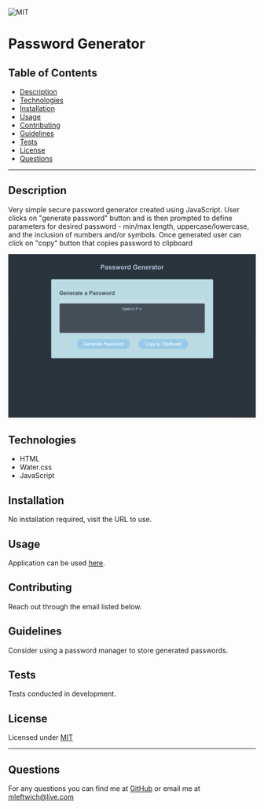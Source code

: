 
  ![MIT](https://img.shields.io/static/v1?label=License&message=MIT&color=green)
  # Password Generator
  
  ## Table of Contents
  * [Description](#description)
  * [Technologies](#technologies)
  * [Installation](#installation)
  * [Usage](#usage)
  * [Contributing](#contributing)
  * [Guidelines](#guidelines)
  * [Tests](#tests)
  * [License](#license)
  * [Questions](#questions)
---

  ## Description
  Very simple secure password generator created using JavaScript. User clicks on "generate password" button and is then prompted to define parameters for desired password - min/max length, uppercase/lowercase, and the inclusion of numbers and/or symbols. Once generated user can click on "copy" button that copies password to clipboard

![screenshot](./screenshot.png)

  ## Technologies
   * HTML
   * Water.css
   * JavaScript
   
  ## Installation
   No installation required, visit the URL to use.


  ## Usage
   Application can be used [here](https://mleftwich.github.io/PasswordGenMagic/).


  ## Contributing
   Reach out through the email listed below.


  ## Guidelines
   Consider using a password manager to store generated passwords.


  ## Tests
   Tests conducted in development.


  ## License
   Licensed under [MIT](https://opensource.org/licenses/MIT) 

   ---

  ## Questions
   For any questions you can find me at [GitHub](https://github.com/mleftwich) or email me at [mleftwich@live.com](mailto:mleftwich@live.com) 



